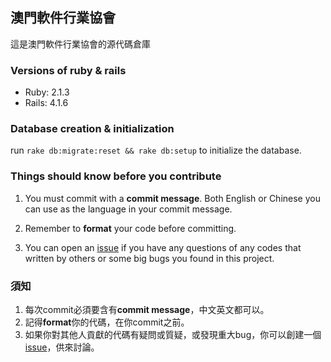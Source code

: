 澳門軟件行業協會
--
這是澳門軟件行業協會的源代碼倉庫

### Versions of ruby & rails
- Ruby: 2.1.3
- Rails: 4.1.6

### Database creation & initialization
run `rake db:migrate:reset && rake db:setup` to initialize the database.

### Things should know before you contribute
1. You must commit with a **commit message**. Both English or Chinese you can use as the language in your commit message.

2. Remember to **format** your code before committing.

3. You can open an [issue](https://github.com/palmchou/MSIA/issues) if you have any questions of any codes that written by others or some big bugs you found in this project.

### 須知
1. 每次commit必須要含有**commit message**，中文英文都可以。
2. 記得**format**你的代碼，在你commit之前。
3. 如果你對其他人貢獻的代碼有疑問或質疑，或發現重大bug，你可以創建一個[issue](https://github.com/palmchou/MSIA/issues)，供來討論。
